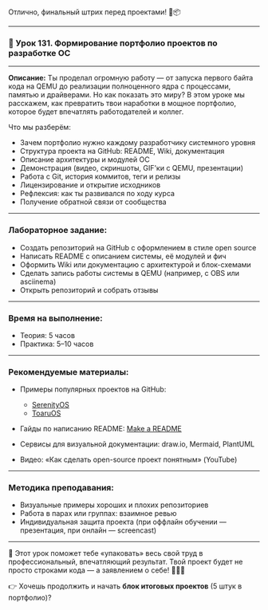 Отлично, финальный штрих перед проектами! 🎯📦

---

### 🔹 Урок 131. Формирование портфолио проектов по разработке ОС

---

**Описание:**
Ты проделал огромную работу — от запуска первого байта кода на QEMU до реализации полноценного ядра с процессами, памятью и драйверами. Но как показать это миру? В этом уроке мы расскажем, как превратить твои наработки в мощное портфолио, которое будет впечатлять работодателей и коллег.

Что мы разберём:

* Зачем портфолио нужно каждому разработчику системного уровня
* Структура проекта на GitHub: README, Wiki, документация
* Описание архитектуры и модулей ОС
* Демонстрация (видео, скриншоты, GIF'ки с QEMU, презентации)
* Работа с Git, история коммитов, теги и релизы
* Лицензирование и открытие исходников
* Рефлексия: как ты развивался по ходу курса
* Получение обратной связи от сообщества

---

### Лабораторное задание:

* Создать репозиторий на GitHub с оформлением в стиле open source
* Написать README с описанием системы, её модулей и фич
* Оформить Wiki или документацию с архитектурой и блок-схемами
* Сделать запись работы системы в QEMU (например, с OBS или asciinema)
* Открыть репозиторий и собрать отзывы

---

### Время на выполнение:

* Теория: 5 часов
* Практика: 5–10 часов

---

### Рекомендуемые материалы:

* Примеры популярных проектов на GitHub:

  * [SerenityOS](https://github.com/SerenityOS/serenity)
  * [ToaruOS](https://github.com/klange/toaruos)
* Гайды по написанию README: [Make a README](https://www.makeareadme.com/)
* Сервисы для визуальной документации: draw\.io, Mermaid, PlantUML
* Видео: «Как сделать open-source проект понятным» (YouTube)

---

### Методика преподавания:

* Визуальные примеры хороших и плохих репозиториев
* Работа в парах или группах: взаимное ревью
* Индивидуальная защита проекта (при оффлайн обучении — презентация, при онлайн — screencast)

---

🚀 Этот урок поможет тебе «упаковать» весь свой труд в профессиональный, впечатляющий результат. Твой проект будет не просто строками кода — а заявлением о себе! 🧑‍💻✨

👉 Хочешь продолжить и начать **блок итоговых проектов** (5 штук в портфолио)?
